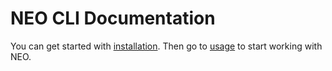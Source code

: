 # NEO CLI Documentation


You can get started with [installation](instalation.md). Then go to
[usage](usage.md) to start working with NEO.
